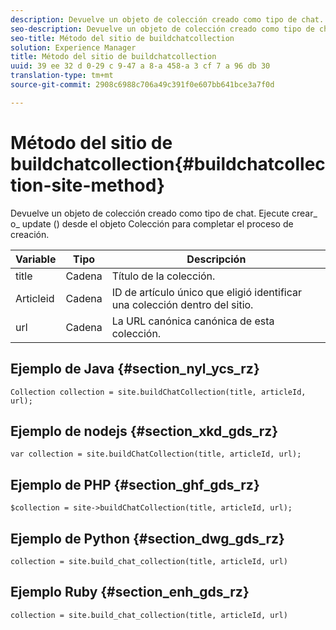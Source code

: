 ```yaml
---
description: Devuelve un objeto de colección creado como tipo de chat. Ejecute crear_ o_ update () desde el objeto Colección para completar el proceso de creación.
seo-description: Devuelve un objeto de colección creado como tipo de chat. Ejecute crear_ o_ update () desde el objeto Colección para completar el proceso de creación.
seo-title: Método del sitio de buildchatcollection
solution: Experience Manager
title: Método del sitio de buildchatcollection
uuid: 39 ee 32 d 0-29 c 9-47 a 8-a 458-a 3 cf 7 a 96 db 30
translation-type: tm+mt
source-git-commit: 2908c6988c706a49c391f0e607bb641bce3a7f0d

---
```



# Método del sitio de buildchatcollection{#buildchatcollection-site-method}

Devuelve un objeto de colección creado como tipo de chat. Ejecute crear_ o_ update () desde el objeto Colección para completar el proceso de creación.

| Variable | Tipo | Descripción |
|--- |--- |--- |
| title | Cadena | Título de la colección. |
| Articleid | Cadena | ID de artículo único que eligió identificar una colección dentro del sitio. |
| url | Cadena | La URL canónica canónica de esta colección. |

## Ejemplo de Java {#section_nyl_ycs_rz}

```
Collection collection = site.buildChatCollection(title, articleId, url); 
```

## Ejemplo de nodejs {#section_xkd_gds_rz}

```
var collection = site.buildChatCollection(title, articleId, url); 
```

## Ejemplo de PHP {#section_ghf_gds_rz}

```
$collection = site->buildChatCollection(title, articleId, url); 
```

## Ejemplo de Python {#section_dwg_gds_rz}

```
collection = site.build_chat_collection(title, articleId, url) 
```

## Ejemplo Ruby {#section_enh_gds_rz}

```
collection = site.build_chat_collection(title, articleId, url)
```
